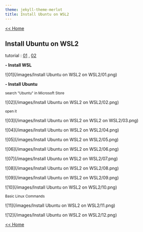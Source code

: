 ```yaml
---
theme: jekyll-theme-merlot
title: Install Ubuntu on WSL2
---
```

[<< Home](https://yaikaew.github.io/index.html)

## Install Ubuntu on WSL2

tutorial : [01](https://docs.microsoft.com/en-us/windows/wsl/tutorials/gui-apps) ,  [02](https://drive.google.com/file/d/1KjTbJc478L7zlyJME0eSXdGHQ_a2Lulv/view?usp=sharing)

**- Install WSL**

![01](/images/Install Ubuntu on WSL2 on WSL2/01.png)

**- Install Ubuntu**

<sub>search "Ubuntu" in Microsoft Store</sub>

![02](/images/Install Ubuntu on WSL2 on WSL2/02.png)

<sub>open it</sub>

![03](/images/Install Ubuntu on WSL2 on WSL2 on WSL2/03.png)

![04](/images/Install Ubuntu on WSL2 on WSL2/04.png)

![05](/images/Install Ubuntu on WSL2 on WSL2/05.png)

![06](/images/Install Ubuntu on WSL2 on WSL2/06.png)

![07](/images/Install Ubuntu on WSL2 on WSL2/07.png)

![08](/images/Install Ubuntu on WSL2 on WSL2/08.png)

![09](/images/Install Ubuntu on WSL2 on WSL2/09.png)

![10](/images/Install Ubuntu on WSL2 on WSL2/10.png)

<sub>Basic Linux Commands</sub>

![11](/images/Install Ubuntu on WSL2 on WSL2/11.png)

![12](/images/Install Ubuntu on WSL2 on WSL2/12.png)

[<< Home](https://yaikaew.github.io/index.html)
